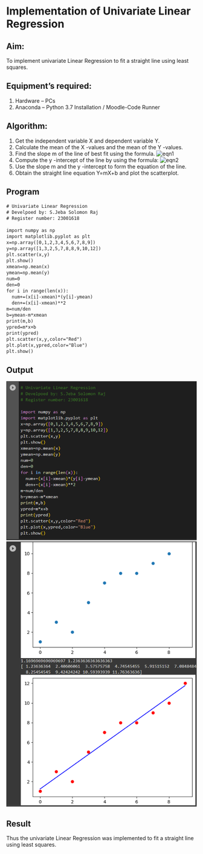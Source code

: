 # Implementation of Univariate Linear Regression

## Aim:

To implement univariate Linear Regression to fit a straight line using least squares.

## Equipment’s required:

1. Hardware – PCs
2. Anaconda – Python 3.7 Installation / Moodle-Code Runner

## Algorithm:

1. Get the independent variable X and dependent variable Y.
2. Calculate the mean of the X -values and the mean of the Y -values.
3. Find the slope m of the line of best fit using the formula.
   ![eqn1](./eq1.jpg)
4. Compute the y -intercept of the line by using the formula:
   ![eqn2](./eq2.jpg)
5. Use the slope m and the y -intercept to form the equation of the line.
6. Obtain the straight line equation Y=mX+b and plot the scatterplot.

## Program

```
# Univariate Linear Regression
# Develpoed by: S.Jeba Solomon Raj
# Register number: 23001618

import numpy as np
import matplotlib.pyplot as plt
x=np.array([0,1,2,3,4,5,6,7,8,9])
y=np.array([1,3,2,5,7,8,8,9,10,12])
plt.scatter(x,y)
plt.show()
xmean=np.mean(x)
ymean=np.mean(y)
num=0
den=0
for i in range(len(x)):
  num+=(x[i]-xmean)*(y[i]-ymean)
  den+=(x[i]-xmean)**2
m=num/den
b=ymean-m*xmean
print(m,b)
ypred=m*x+b
print(ypred)
plt.scatter(x,y,color="Red")
plt.plot(x,ypred,color="Blue")
plt.show()

```

## Output

![output](/uni.png)
![output](/out.png)

## Result

Thus the univariate Linear Regression was implemented to fit a straight line using least squares.
